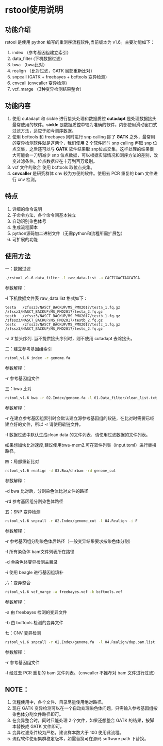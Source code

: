# rstool使用说明
## 功能介绍
rstool 是使用 python 编写的重测序流程软件,当前版本为 v1.6。主要功能如下：	
1. index	（参考基因组建立索引）
2. data_filter	(下机数据过滤)
3. bwa	（bwa比对）
4. realign	（比对过滤，GATK 局部重新比对）
5. snpcall	(GATK + freebayes + bcftools 变异检测)
8. cnvcall (cnvcaller 变异检测)
7. vcf_marge	（3种变异检测结果整合）

## 功能内容
1. 使用 cutadapt 和 sickle 进行接头处理和数据质控	
**cutadapt** 是处理数据接头最常使用的软件。**sickle** 是数据质控中较为准确的软件，内部使用滑动窗口式过滤方法，适应于如今测序数据。
2. 使用 bcftools 和 freebayes 同时进行 snp calling	
除了 **GATK** 之外，最常用的变异检测软件就是这两个，我们使用 2 个软件同时 snp calling 再取 snp 位点交集，之后还可以与 **GATK** 软件结果取 snp位点交集。这样处理的结果很大可能会一刀切减少 snp 位点数据，可以根据实际情况和测序方法的差别，改变过滤条件。位点数据应在十万到百万级别。
3. vcf 文件的聚合
使用 bcftools 取位点交集。
4. **cnvcaller** 是研究群体 cnv 较为方便的软件。使用去 PCR 重复的 bam 文件进行 cnv 检测。

## 特点
1. 详细的命令说明
2. 子命令方法，各个命令间基本独立
3. 自动识别染色体号
4. 生成流程脚本
5. python源码加二进制文件（无需python和流程所需扩展包）
6. 可扩展的功能

## 使用方法
一：数据过滤
```bash
./rstool_v1.6 data_filter -l raw_data.list -a CACTCGACTAGCATCA
```
参数解释：	

-l 下机数据文件表 raw_data.list 格式如下：
```
testa	/zfssz3/NASCT_BACKUP/MS_PMO2017/testa_1.fq.gz	/zfssz3/NASCT_BACKUP/MS_PMO2017/testa_2.fq.gz
testb	/zfssz3/NASCT_BACKUP/MS_PMO2017/testb_1.fq.gz	/zfssz3/NASCT_BACKUP/MS_PMO2017/testb_2.fq.gz
testc	/zfssz3/NASCT_BACKUP/MS_PMO2017/testc_1.fq.gz	/zfssz3/NASCT_BACKUP/MS_PMO2017/testc_2.fq.gz
```	
-a 3'接头序列.
当不提供接头序列时，则不使用 cutadapt 去除接头。

二：建立参考基因组索引	
```bash
rstool_v1.6 index -r genome.fa
```
参数解释：	

-r 参考基因组文件	

三：bwa 比对
```bash
rstool_v1.6 bwa -r 02.Index/genome.fa -l 01.Data_filter/clean_list.txt
```
参数解释：	

-r 在建立参考基因组索引时会默认建立源参考基因组的软链，在比对时需要已经建立好的文件，所以 -r 请使用软链文件。	

-l 数据过滤中默认生成clean data 的文件列表，请使用过滤数据的文件列表。	

如果想加快比对速度,建议使用bwa-mem2.可在软件列表（input.toml）进行替换路径。

四：局部重新比对
```bash
rstool_v1.6 realign -d 03.Bwa/chrbam -rd genome_cut
```
参数解释：	

-d bwa 比对后，分割染色体比对文件的路径	

-rd 参考基因组分割染色体路径	

五：SNP 变异检测
```bash
rstool_v1.6 snpcall -r 02.Index/genome_cut -l 04.Realign -i F
```
参数解释：	

-r 参考基因组分割染色体后路径（一般变异结果要求按染色体分割）	

-l 所有染色体 bam文件列表所在路径

-d 单染色体变异检测主目录	

-i 使用 beagle 进行基因组填补	

六：变异整合
```bash
rstool_v1.6 vcf_marge -a freebayes.vcf -b bcftools.vcf
```
参数解释：	

-a 由 freebayes 检测的变异文件	

-b 由 bcftools 检测的变异文件

七：CNV 变异检测
```bash
rstool_v1.6 snpcall -r 02.Index/genome.fa  -l 04.Realign/dup.bam.list
```
参数解释：	

-r 参考基因组文件

-l 经过去 PCR 重复的 bam 文件列表。（cnvcaller 不推荐对 bam 文件进行过滤）

## NOTE：
1. 流程使用中，各个文件、目录尽量使用绝对路径。
2. 现在 GATK 变异检测可以在一个自动处理染色体问题，只需输入参考基因组按染色体分割文件路径即可。
3. 在变异整合时，同时只能处理 2 个文件，如果还想整合 GATK 的结果，按脚本替换成 GATK 文件即可。
4. 变异过滤条件较为严格，建议样本数大于 100 使用此流程。
5. 流程软件使用集群稳定版本，如需替换可在源码 software path 下替换。
